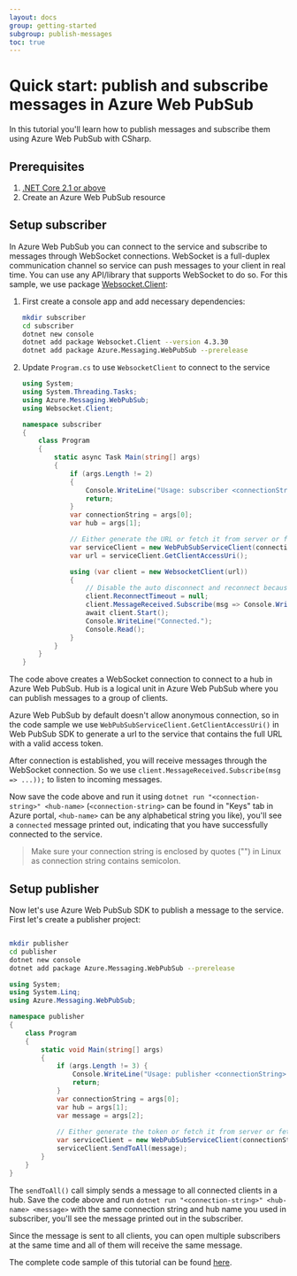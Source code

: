 ```yaml
---
layout: docs
group: getting-started
subgroup: publish-messages
toc: true
---
```


# Quick start: publish and subscribe messages in Azure Web PubSub

In this tutorial you'll learn how to publish messages and subscribe them using Azure Web PubSub with CSharp.

## Prerequisites

1. [.NET Core 2.1 or above](https://dotnet.microsoft.com/download)
2. Create an Azure Web PubSub resource

## Setup subscriber

In Azure Web PubSub you can connect to the service and subscribe to messages through WebSocket connections. WebSocket is a full-duplex communication channel so service can push messages to your client in real time. You can use any API/library that supports WebSocket to do so. For this sample, we use package [Websocket.Client](https://github.com/Marfusios/websocket-client):

1.  First create a console app and add necessary dependencies:

    ```bash
    mkdir subscriber
    cd subscriber
    dotnet new console
    dotnet add package Websocket.Client --version 4.3.30
    dotnet add package Azure.Messaging.WebPubSub --prerelease
    ```

2.  Update `Program.cs` to use `WebsocketClient` to connect to the service

    ```csharp
    using System;
    using System.Threading.Tasks;
    using Azure.Messaging.WebPubSub;
    using Websocket.Client;

    namespace subscriber
    {
        class Program
        {
            static async Task Main(string[] args)
            {
                if (args.Length != 2)
                {
                    Console.WriteLine("Usage: subscriber <connectionString> <hub>");
                    return;
                }
                var connectionString = args[0];
                var hub = args[1];

                // Either generate the URL or fetch it from server or fetch a temp one from the portal
                var serviceClient = new WebPubSubServiceClient(connectionString, hub);
                var url = serviceClient.GetClientAccessUri();

                using (var client = new WebsocketClient(url))
                {
                    // Disable the auto disconnect and reconnect because the sample would like the client to stay online even no data comes in
                    client.ReconnectTimeout = null;
                    client.MessageReceived.Subscribe(msg => Console.WriteLine($"Message received: {msg}"));
                    await client.Start();
                    Console.WriteLine("Connected.");
                    Console.Read();
                }
            }
        }
    }

    ```

The code above creates a WebSocket connection to connect to a hub in Azure Web PubSub. Hub is a logical unit in Azure Web PubSub where you can publish messages to a group of clients.

Azure Web PubSub by default doesn't allow anonymous connection, so in the code sample we use `WebPubSubServiceClient.GetClientAccessUri()` in Web PubSub SDK to generate a url to the service that contains the full URL with a valid access token.

After connection is established, you will receive messages through the WebSocket connection. So we use `client.MessageReceived.Subscribe(msg => ...));` to listen to incoming messages.

Now save the code above and run it using `dotnet run "<connection-string>" <hub-name>` (`<connection-string>` can be found in "Keys" tab in Azure portal, `<hub-name>` can be any alphabetical string you like), you'll see a `connected` message printed out, indicating that you have successfully connected to the service.

> Make sure your connection string is enclosed by quotes ("") in Linux as connection string contains semicolon.

## Setup publisher

Now let's use Azure Web PubSub SDK to publish a message to the service. First let's create a publisher project:
```bash

mkdir publisher
cd publisher
dotnet new console
dotnet add package Azure.Messaging.WebPubSub --prerelease

```

```csharp
using System;
using System.Linq;
using Azure.Messaging.WebPubSub;

namespace publisher
{
    class Program
    {
        static void Main(string[] args)
        {
            if (args.Length != 3) {
                Console.WriteLine("Usage: publisher <connectionString> <hub> <message>");
                return;
            }
            var connectionString = args[0];
            var hub = args[1];
            var message = args[2];
            
            // Either generate the token or fetch it from server or fetch a temp one from the portal
            var serviceClient = new WebPubSubServiceClient(connectionString, hub);
            serviceClient.SendToAll(message);
        }
    }
}

```

The `sendToAll()` call simply sends a message to all connected clients in a hub. Save the code above and run `dotnet run "<connection-string>" <hub-name> <message>` with the same connection string and hub name you used in subscriber, you'll see the message printed out in the subscriber.

Since the message is sent to all clients, you can open multiple subscribers at the same time and all of them will receive the same message.

The complete code sample of this tutorial can be found [here](https://github.com/Azure/azure-webpubsub/tree/main/samples/csharp/pubsub/).
